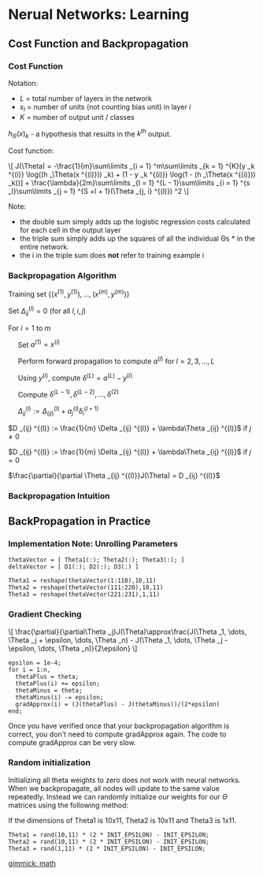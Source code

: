 # Nerual Networks: Learning

## Cost Function and Backpropagation

### Cost Function

Notation:

* $L$ = total number of layers in the network
* $s _l$ = number of units (not counting bias unit) in layer $i$
* $K$ = number of output unit / classes

$h _{\Theta}(x) _k$ - a hypothesis that results in the $k ^{th}$ output.

Cost function:

\\\[
J(\Theta) = -\frac{1}{m}\sum\limits _{i = 1} ^m\sum\limits _{k = 1} ^{K}[y _k ^{(i)} \log((h _\Theta(x ^{(i)})) _k) + (1 - y _k ^{(i)}) \log(1 - (h _\Theta(x ^{(i)})) _k))] + \frac{\lambda}{2m}\sum\limits _{l = 1} ^{L - 1}\sum\limits _{i = 1} ^{s _l}\sum\limits _{j = 1} ^{S +l + 1}(\Theta _{j, i} ^{(l)}) ^2
\\\]

Note:

* the double sum simply adds up the logistic regression costs calculated for each cell in the output layer
* the triple sum simply adds up the squares of all the individual Θs * in the entire network.
* the i in the triple sum does **not** refer to training example i

### Backpropagation Algorithm


Training set $\{(x ^{(1)}, y ^{(1)}), \dots, (x ^{(m)}, y ^{(m)})\}$

Set $\Delta _{ij}^{(l)} = 0$ (for all $l, i, j$)

For $i = 1$ to $m$

&nbsp;&nbsp;&nbsp;&nbsp;&nbsp;Set $a ^{(1)} = x ^{(i)}$

&nbsp;&nbsp;&nbsp;&nbsp;&nbsp;Perform forward propagation to compute $a ^(l)$ for $l = 2, 3, \dots, L$

&nbsp;&nbsp;&nbsp;&nbsp;&nbsp;Using $y ^{(i)}$, compute $\delta ^{(L)} = a ^{(L)} - y ^{(i)}$

&nbsp;&nbsp;&nbsp;&nbsp;&nbsp;Compute $\delta ^{(L - 1)}, \delta ^{(L - 2)}, \dots, \delta ^{(2)}$

&nbsp;&nbsp;&nbsp;&nbsp;&nbsp;$\Delta _{ij} ^{(l)} := \Delta _{(ij)} ^{(l)} + a _j ^{(l)} \delta _i ^{(l + 1)}$

$D _{ij} ^{(l)} := \frac{1}{m} \Delta _{ij} ^{(l)} + \lambda\Theta _{ij} ^{(l)}$ if $j \neq 0$

$D _{ij} ^{(l)} := \frac{1}{m} \Delta _{ij} ^{(l)} + \lambda\Theta _{ij} ^{(l)}$ if $j = 0$

$\frac{\partial}{\partial \Theta _{ij} ^{(l)}}J(\Theta) = D _{ij} ^{(l)}$

### Backpropagation Intuition

## BackPropagation in Practice

### Implementation Note: Unrolling Parameters

```
thetaVector = [ Theta1(:); Theta2(:); Theta3(:); ]
deltaVector = [ D1(:); D2(:); D3(:) ]
```

```
Theta1 = reshape(thetaVector(1:110),10,11)
Theta2 = reshape(thetaVector(111:220),10,11)
Theta3 = reshape(thetaVector(221:231),1,11)
```

### Gradient Checking

\\\[
\frac{\partial}{\partial\Theta _j}J(\Theta)\approx\frac{J(\Theta _1, \dots, \Theta _j + \epsilon, \dots, \Theta _n) - J(\Theta _1, \dots, \Theta _j - \epsilon, \dots, \Theta _n)}{2\epsilon}
\\\]

```
epsilon = 1e-4;
for i = 1:n,
  thetaPlus = theta;
  thetaPlus(i) += epsilon;
  thetaMinus = theta;
  thetaMinus(i) -= epsilon;
  gradApprox(i) = (J(thetaPlus) - J(thetaMinus))/(2*epsilon)
end;

```

Once you have verified once that your backpropagation algorithm is correct, you don't need to compute gradApprox again. The code to compute gradApprox can be very slow.

### Random initialization

Initializing all theta weights to zero does not work with neural networks. When we backpropagate, all nodes will update to the same value repeatedly. Instead we can randomly initialize our weights for our $\Theta$ matrices using the following method:

If the dimensions of Theta1 is 10x11, Theta2 is 10x11 and Theta3 is 1x11.

```
Theta1 = rand(10,11) * (2 * INIT_EPSILON) - INIT_EPSILON;
Theta2 = rand(10,11) * (2 * INIT_EPSILON) - INIT_EPSILON;
Theta3 = rand(1,11) * (2 * INIT_EPSILON) - INIT_EPSILON;
```

[gimmick: math]()
